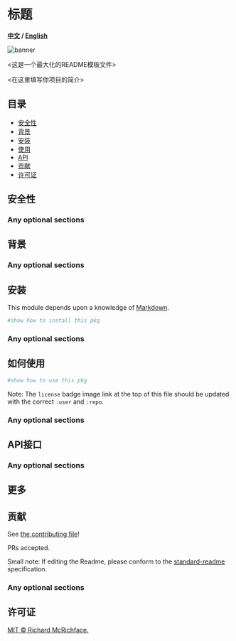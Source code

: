 # 标题

**[中文](./maximal_readme.md) / [English](./maximal_readme_en.md)**

![banner]()

<这是一个最大化的README模板文件>

<在这里填写你项目的简介>

## 目录

- [安全性](#安全性)
- [背景](#背景)
- [安装](#安装)
- [使用](#使用)
- [API](#API接口)
- [贡献](#贡献)
- [许可证](#许可证)

## 安全性

### Any optional sections

## 背景

### Any optional sections

## 安装

This module depends upon a knowledge of [Markdown]().

```bash
#show how to install this pkg
```

### Any optional sections

## 如何使用

```bash
#show how to use this pkg
```

Note: The `license` badge image link at the top of this file should be updated with the correct `:user` and `:repo`.

### Any optional sections

## API接口

### Any optional sections

## 更多

## 贡献

See [the contributing file](CONTRIBUTING.md)!

PRs accepted.

Small note: If editing the Readme, please conform to the [standard-readme](https://github.com/RichardLitt/standard-readme) specification.

### Any optional sections

## 许可证

[MIT © Richard McRichface.](../LICENSE)